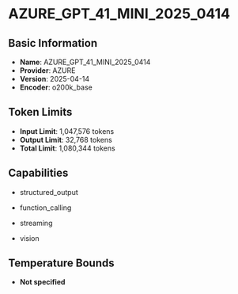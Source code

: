 # AZURE_GPT_41_MINI_2025_0414

## Basic Information
- **Name**: AZURE_GPT_41_MINI_2025_0414
- **Provider**: AZURE
- **Version**: 2025-04-14
- **Encoder**: o200k_base

## Token Limits
- **Input Limit**: 1,047,576 tokens
- **Output Limit**: 32,768 tokens
- **Total Limit**: 1,080,344 tokens

## Capabilities


- structured_output

- function_calling

- streaming

- vision





## Temperature Bounds

- **Not specified**


